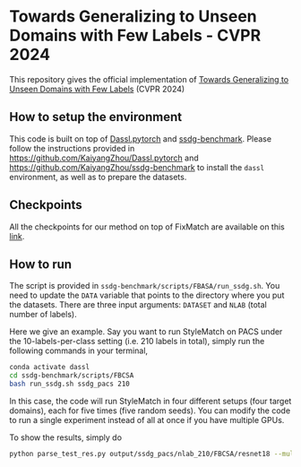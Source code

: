 # Towards Generalizing to Unseen Domains with Few Labels - CVPR 2024

<!-- [![paper](https://img.shields.io/badge/arXiv-Paper-42FF33)](https://arxiv.org/abs/2403.02782) 
[![Project Page](https://img.shields.io/badge/Project-Page-blue)](https://bimsarapathiraja.github.io/mccl-project-page/)   -->

This repository gives the official implementation of [Towards Generalizing to Unseen Domains with Few Labels]() (CVPR 2024)

## How to setup the environment

This code is built on top of [Dassl.pytorch](https://github.com/KaiyangZhou/Dassl.pytorch) and [ssdg-benchmark](https://github.com/KaiyangZhou/ssdg-benchmark). Please follow the instructions provided in https://github.com/KaiyangZhou/Dassl.pytorch and https://github.com/KaiyangZhou/ssdg-benchmark to install the `dassl` environment, as well as to prepare the datasets. 

## Checkpoints

All the checkpoints for our method on top of FixMatch are available on this [link](https://mega.nz/folder/UOUGSSaZ#KWk-X8uVgNhSpzUlnwG7DQ).

## How to run

The script is provided in `ssdg-benchmark/scripts/FBASA/run_ssdg.sh`. You need to update the `DATA` variable that points to the directory where you put the datasets. There are three input arguments: `DATASET` and `NLAB` (total number of labels).


Here we give an example. Say you want to run StyleMatch on PACS under the 10-labels-per-class setting (i.e. 210 labels in total), simply run the following commands in your terminal,
```bash
conda activate dassl
cd ssdg-benchmark/scripts/FBCSA
bash run_ssdg.sh ssdg_pacs 210 
```

In this case, the code will run StyleMatch in four different setups (four target domains), each for five times (five random seeds). You can modify the code to run a single experiment instead of all at once if you have multiple GPUs.


To show the results, simply do
```bash
python parse_test_res.py output/ssdg_pacs/nlab_210/FBCSA/resnet18 --multi-exp
```

<!-- ### Citation
```shell
@misc{nagasinghe2024use,
      title={Why Not Use Your Textbook? Knowledge-Enhanced Procedure Planning of Instructional Videos}, 
      author={Kumaranage Ravindu Yasas Nagasinghe and Honglu Zhou and Malitha Gunawardhana and Martin Renqiang Min and Daniel Harari and Muhammad Haris Khan},
      year={2024},
      eprint={2403.02782},
      archivePrefix={arXiv},
      primaryClass={cs.CV}
}
``` -->
